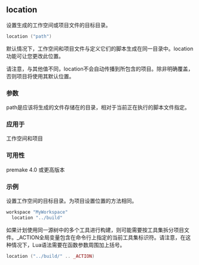 ## location

设置生成的工作空间或项目文件的目标目录。

```lua
location ("path")
```

默认情况下，工作空间和项目文件与定义它们的脚本生成在同一目录中。location功能可让您更改此位置。

请注意，与其他值不同，location不会自动传播到所包含的项目。除非明确覆盖，否则项目将使用其默认位置。

### 参数

path是应该将生成的文件存储在的目录，相对于当前正在执行的脚本文件指定。

### 应用于

工作空间和项目

### 可用性

premake 4.0 或更高版本

### 示例

设置工作空间的目标目录。为项目设置位置的方法相同。

```lua
workspace "MyWorkspace"
  location "../build"
```

如果计划使用同一源树中的多个工具进行构建，则可能需要按工具集拆分项目文件。_ACTION全局变量包含在命令行上指定的当前工具集标识符。请注意，在这种情况下，Lua语法需要在函数参数周围加上括号。

```lua
location ("../build/" .. _ACTION)
```


